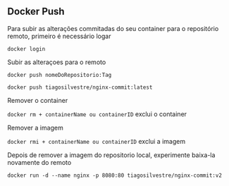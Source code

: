 ## Docker Push

Para subir as alterações commitadas do seu container para o repositório remoto, primeiro é necessário logar

```docker login```

Subir as alteraçoes para o remoto 

```docker push nomeDoRepositorio:Tag``` 

```docker push tiagosilvestre/nginx-commit:latest```

Remover o container

```docker rm + containerName ou containerID``` exclui o container

Remover a imagem

```docker rmi + containerName ou containerID``` exclui a imagem

Depois de remover a imagem do repositorio local, experimente baixa-la novamente do remoto

```docker run -d --name nginx -p 8080:80 tiagosilvestre/nginx-commit:v2```